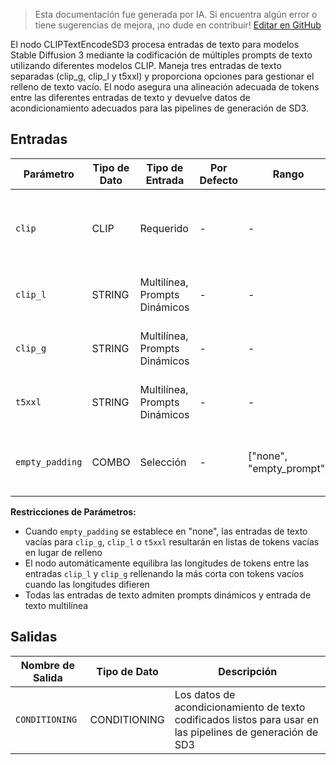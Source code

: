 > Esta documentación fue generada por IA. Si encuentra algún error o tiene sugerencias de mejora, ¡no dude en contribuir! [Editar en GitHub](https://github.com/Comfy-Org/embedded-docs/blob/main/comfyui_embedded_docs/docs/CLIPTextEncodeSD3/es.md)

El nodo CLIPTextEncodeSD3 procesa entradas de texto para modelos Stable Diffusion 3 mediante la codificación de múltiples prompts de texto utilizando diferentes modelos CLIP. Maneja tres entradas de texto separadas (clip_g, clip_l y t5xxl) y proporciona opciones para gestionar el relleno de texto vacío. El nodo asegura una alineación adecuada de tokens entre las diferentes entradas de texto y devuelve datos de acondicionamiento adecuados para las pipelines de generación de SD3.

## Entradas

| Parámetro | Tipo de Dato | Tipo de Entrada | Por Defecto | Rango | Descripción |
|-----------|-----------|------------|---------|-------|-------------|
| `clip` | CLIP | Requerido | - | - | El modelo CLIP utilizado para la codificación de texto |
| `clip_l` | STRING | Multilínea, Prompts Dinámicos | - | - | Entrada de texto para el modelo CLIP local |
| `clip_g` | STRING | Multilínea, Prompts Dinámicos | - | - | Entrada de texto para el modelo CLIP global |
| `t5xxl` | STRING | Multilínea, Prompts Dinámicos | - | - | Entrada de texto para el modelo T5-XXL |
| `empty_padding` | COMBO | Selección | - | ["none", "empty_prompt"] | Controla cómo se manejan las entradas de texto vacías |

**Restricciones de Parámetros:**

- Cuando `empty_padding` se establece en "none", las entradas de texto vacías para `clip_g`, `clip_l` o `t5xxl` resultarán en listas de tokens vacías en lugar de relleno
- El nodo automáticamente equilibra las longitudes de tokens entre las entradas `clip_l` y `clip_g` rellenando la más corta con tokens vacíos cuando las longitudes difieren
- Todas las entradas de texto admiten prompts dinámicos y entrada de texto multilínea

## Salidas

| Nombre de Salida | Tipo de Dato | Descripción |
|-------------|-----------|-------------|
| `CONDITIONING` | CONDITIONING | Los datos de acondicionamiento de texto codificados listos para usar en las pipelines de generación de SD3 |
